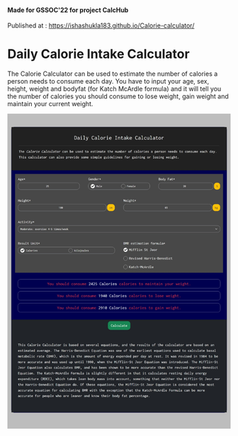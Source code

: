 #### Made for GSSOC'22 for project CalcHub
Published at : https://ishashukla183.github.io/Calorie-calculator/
# Daily Calorie Intake Calculator
The Calorie Calculator can be used to estimate the number of calories a person needs to consume each day. You have to input your age, sex, height, weight and bodyfat (for Katch McArdle formula) and it will tell you the number of calories you should consume to lose weight, gain weight and maintain your current weight.

![alt text](calorie-calc-screenshot.jpeg)
